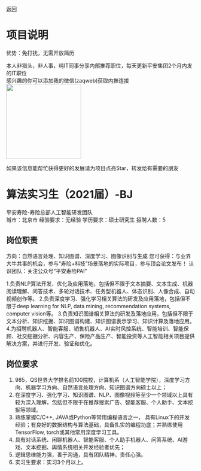 [返回](../)

# 项目说明

优势：免打扰，无需开放简历

本人非猎头，非人事，纯IT同事分享内部推荐职位，每天更新平安集团2个月内发的IT职位  
感兴趣的你可以添加我的微信(zaqweb)获取内推连接  
<img src="https://github.com/zaqweb/PA-IT-JOBS/blob/master/WechatICode.jpeg"  height="200" width="200">

如果该信息能帮忙获得更好的发展请为项目点亮Star，转发给有需要的朋友

# 算法实习生（2021届）-BJ
平安寿险-寿险总部人工智能研发团队  
城市：北京市 经验要求：无经验 学历要求：硕士研究生  招聘人数：5

## 岗位职责
方向：自然语言处理、知识图谱、深度学习、图像识别与生成
您可获得：与业界大牛共事的机会，参与“寿险+科技”场景落地的实际项目，参与顶会论文发布！
认识团队：关注公众号“平安寿险PAI”

1.负责NLP算法开发、优化及应用落地，包括但不限于文本摘要、文本生成、机器阅读理解、问答技术、多轮对话技术、任务型机器人、体态识别、人像合成、自动视频创作等。
2.负责深度学习、强化学习相关算法的研发及应用落地，包括但不限于deep learning for NLP, data mining, recommendation systems, computer vision等。
3.负责知识图谱相关算法的研发及落地应用，包括但不限于文本分析、知识挖掘、知识图谱构建、知识图谱表示学习、知识计算及落地应用。
4.为招聘机器人、智能客服、销售机器人、AI实时风控系统、智能培训、智能保顾、社交挖掘分析、内容生产、保险产品生产、智能投资等人工智能相关项目提供解决方案，并进行开发、验证和优化。

## 岗位要求
1.	985，QS世界大学排名前100院校，计算机系（人工智能学院），深度学习方向、机器学习方向、自然语言处理方向、知识图谱方向硕士以上； 
2.	在深度学习、强化学习、知识图谱、NLP、图像视频等至少一个领域以上具有较为深入理解，包括但不限于在推荐搜索广告、智能客服、个人助手、文本挖掘等领域。
3.	熟练掌握C/C++, JAVA或Python等常用编程语言之一， 具有Linux下的开发经验；有良好的数据结构与算法基础，具备扎实的编程功底；并熟练使用TensorFlow, torch或其他常用深度学习工具。
4.	具有对话系统、闲聊机器人、智能客服、个人助手机器人、问答系统、AI游戏、文本挖掘、舆情系统相关开发经验者优先；
5.	逻辑思维能力强，善于沟通，具有团队精神，责任心强。
6.	实习生要求：实习3个月以上。




